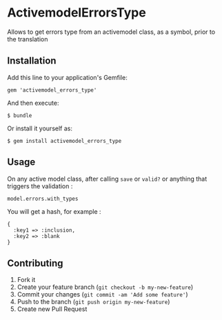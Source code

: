 # ActivemodelErrorsType

Allows to get errors type from an activemodel class, as a symbol, prior to the translation 

## Installation

Add this line to your application's Gemfile:

    gem 'activemodel_errors_type'

And then execute:

    $ bundle

Or install it yourself as:

    $ gem install activemodel_errors_type

## Usage

On any active model class, after calling ``save`` or ``valid?`` or anything that triggers the validation :

    model.errors.with_types
    
You will get a hash, for example :

    {
      :key1 => :inclusion,
      :key2 => :blank
    }

## Contributing

1. Fork it
2. Create your feature branch (`git checkout -b my-new-feature`)
3. Commit your changes (`git commit -am 'Add some feature'`)
4. Push to the branch (`git push origin my-new-feature`)
5. Create new Pull Request
